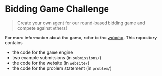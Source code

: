 # Bidding Game Challenge

> Create your own agent for our round-based bidding game and compete against others!

For more information about the game, refer to the [website](https://roehrt.github.io/bgc). This repository contains
- the code for the game engine
- two example submissions (in `submissions/`)
- the code for the website (in `website/`)
- the code for the problem statement (in `problem/`)